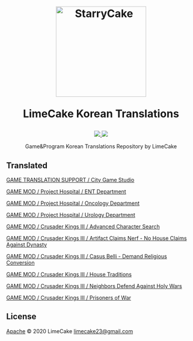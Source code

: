 <h1 align="center">
  <img src="https://avatars0.githubusercontent.com/u/8467374?s=460&u=ea678b20ca38617c9146fdb2e925b52fbbda1e2c&v=4" alt="StarryCake" width="240">
  <br>
  <p>LimeCake Korean Translations</p>
</h1>

<p align="center">
    <a href="#license">
        <img src="https://img.shields.io/github/license/LIMECAKE/SAT-COUNTER?style=flat-square" />
    </a>
    <a href="https://github.com/LIMECAKE/SAT-COUNTER/issues">
        <img src="https://img.shields.io/badge/SUPPORT-LIVE-green?style=flat-square" />
    </a>
</p>

<p align="center">
Game&Program Korean Translations Repository by LimeCake
</p>

## Translated

[GAME TRANSLATION SUPPORT / City Game Studio](https://github.com/LIMECAKE/city-game-studio-i18n)

[GAME MOD / Project Hospital / ENT Department](/Project%20Hospital/ENT%20Department)

[GAME MOD / Project Hospital / Oncology Department](/Project%20Hospital/Oncology%20Department)

[GAME MOD / Project Hospital / Urology Department](/Project%20Hospital/Urology%20Department)

[GAME MOD / Crusader Kings III / Advanced Character Search](/Crusader%20Kings%20III/Advanced%20Character%20Search)

[GAME MOD / Crusader Kings III / Artifact Claims Nerf - No House Claims Against Dynasty](/Crusader%20Kings%20III/Artifact%20Claims%20Nerf%20-%20No%20House%20Claims%20Against%20Dynasty)

[GAME MOD / Crusader Kings III / Casus Belli - Demand Religious Conversion](/Crusader%20Kings%20III/Casus%20Belli%20-%20Demand%20Religious%20Conversion)

[GAME MOD / Crusader Kings III / House Traditions](/Crusader%20Kings%20III/House%20Traditions)

[GAME MOD / Crusader Kings III / Neighbors Defend Against Holy Wars](/Crusader%20Kings%20III/Neighbors%20Defend%20Against%20Holy%20Wars)

[GAME MOD / Crusader Kings III / Prisoners of War](/Crusader%20Kings%20III/Prisoners%20of%20War)

## License
[Apache](LICENSE) © 2020 LimeCake <limecake23@gmail.com>